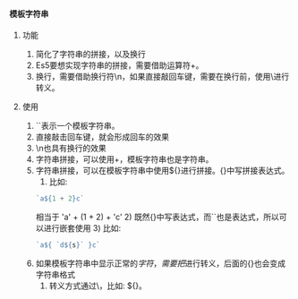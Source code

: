 
#### 模板字符串

1. 功能
   1) 简化了字符串的拼接，以及换行
   2) Es5要想实现字符串的拼接，需要借助运算符+。
   3) 换行，需要借助换行符\n，如果直接敲回车键，需要在换行前，使用\进行转义。


2. 使用
   1) ``表示一个模板字符串。
   2) 直接敲击回车键，就会形成回车的效果
   3) \n也具有换行的效果
   4) 字符串拼接，可以使用+，模板字符串也是字符串。
   5) 字符串拼接，可以在模板字符串中使用${}进行拼接。{}中写拼接表达式。
      1) 比如: 
      ```js
      `a${1 + 2}c`
      ``` 
      相当于 'a' + (1 + 2) + 'c'
      2) 既然{}中写表达式，而``也是表达式，所以可以进行嵌套使用
      3) 比如: 
      ```js
      `a${ `d${s}` }c`
      ``` 
   6) 如果模板字符串中显示正常的${}字符，需要把$进行转义，后面的{}也会变成字符串格式
      1) 转义方式通过\，比如: \${}。


